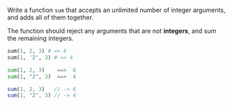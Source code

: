 Write a function `sum` that accepts an unlimited number of integer arguments, and adds all of them together.

The function should reject any arguments that are not **integers**, and sum the remaining integers.

```ruby
sum(1, 2, 3) # => 6
sum(1, '2', 3) # => 4
```
```python
sum(1, 2, 3)    ==>  6
sum(1, "2", 3)  ==>  4
```
```javascript
sum(1, 2, 3)   // -> 6
sum(1, "2", 3) // -> 4
```